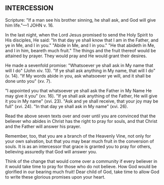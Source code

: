 ## INTERCESSION ##

Scripture: "If a man see his brother sinning, he shall ask, and God will give him life."—1 JOHN v. 16.



In the last night, when the Lord Jesus promised to send the Holy Spirit to His disciples, He said: "In that day ye shall know that I am in the Father, and ye in Me, and I in you." "Abide in Me, and I in you." "He that abideth in Me, and I in him, beareth much fruit." The things and the fruit thereof would be attained by prayer. They would pray and He would grant their desires.



He made a sevenfold promise: "Whatsoever ye shall ask in My name that will I do" (John xiv. 13). "If ye shall ask anything in My name, that will I do" (v. 14). "If My words abide in you, ask whatsoever ye will, and it shall be done unto you" (xv. 7).



"I appointed you that whatsoever ye shall ask the Father in My Name He may give it you" (xv. 16). "If ye shall ask anything of the Father, He will give it you in My name" (xvi. 23). "Ask and ye shall receive, that your joy may be full" (xvi. 24). "In that day ye shall ask in My name" (xvi. 26).



Read the above seven texts over and over until you are convinced that the believer who abides in Christ has the right to pray for souls, and that Christ and the Father will answer his prayer.



Remember, too, that you are a branch of the Heavenly Vine, not only for your own salvation, but that you may bear much fruit in the conversion of souls. It is as an intercessor that grace is granted you to pray for others, believing assuredly that God will answer you.



Think of the change that would come over a community if every believer in it would take time to pray for those who do not believe. How God would be glorified in our bearing much fruit! Dear child of God, take time to allow God to write these glorious promises upon your heart.

